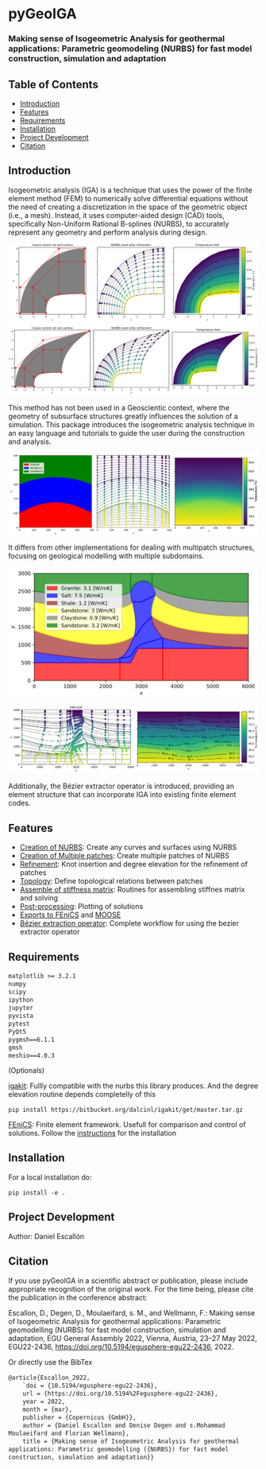 # pyGeoIGA
### Making sense of Isogeometric Analysis for geothermal applications: Parametric geomodeling (NURBS) for fast model construction, simulation and adaptation


Table of Contents
--------
* [Introduction](README.md#introduction)
* [Features](README.md#features)
* [Requirements](README.md#requirements)
* [Installation](README.md#installation)
* [Project Development](README.md#project-development)
* [Citation](README.md#citation)

Introduction
--------

Isogeometric analysis (IGA) is a technique that uses the power of the finite element method
(FEM) to numerically solve differential equations without the need of creating a discretization
in the space of the geometric object (i.e., a mesh). Instead, it uses computer-aided design
(CAD) tools, specifically Non-Uniform Rational B-splines (NURBS), to accurately represent
any geometry and perform analysis during design. 

![](docs/original.png)
![](docs/adapted.png)

This method has not been used in a Geoscientic context, where the geometry of subsurface structures greatly influences the solution
of a simulation. This package introduces the isogeometric analysis technique in an easy language and tutorials to guide 
the user during the construction and analysis. 

![Anticline](docs/anticline.png)

It differs from other implementations for dealing with multipatch structures, focusing on geological modelling with multiple subdomains.

![Salt dome](docs/salt_dome.png)

![Salt dome temperature field](docs/salt_dome_solution.png)

Additionally, the Bézier extractor operator is introduced, providing an element structure that can
incorporate IGA into existing finite element codes.

Features
--------

* [Creation of NURBS](tutorials/01_Create%20single%20patch%20NURBS%20and%20plot%20-%20Matplotlib%20and%20pyvista.ipynb): 
Create any curves and surfaces using NURBS
* [Creation of Multiple patches](tutorials/02_Create%20multipatch%20NURBS%20and%20plot.ipynb): Create multiple patches of NURBS
* [Refinement](tutorials/04_Multipatch%20global%20refinement.ipynb): Knot insertion and degree elevation for the refinement of patches
* [Topology](tutorials/08_Pre-processing%20workflow.ipynb): Define topological relations between patches
* [Assemble of stiffness matrix](tutorials/09_Assemble%20stiffness%20matrix%20and%20solve.ipynb): Routines for assembling stiffnes matrix and solving
* [Post-processing](tutorials/10_Complete%20workflow%20with%20salt%20dome%20model.ipynb): Plotting of solutions
* [Exports to FEniCS](tutorials/13_Export%20to%20FEniCS.ipynb) and [MOOSE](tutorials/14_Export%20to%20MOOSE.ipynb)
* [Bézier extraction operator](tutorials/15_Bezier_extraction_workflow.ipynb): Complete workflow for using the bezier extractor operator

Requirements
--------
    matplotlib >= 3.2.1
    numpy
    scipy
    ipython
    jupyter
    pyvista
    pytest
    PyQt5
    pygmsh==6.1.1
    gmsh
    meshio==4.0.3

(Optionals)

[igakit](https://bitbucket.org/dalcinl/igakit/src/master/): Fullly compatible with the nurbs this library produces. 
And the degree elevation routine depends completelly of this
```
pip install https://bitbucket.org/dalcinl/igakit/get/master.tar.gz
```  
[FEniCS](https://fenicsproject.org/): Finite element framework. Usefull for comparison and control of solutions. Follow the [instructions](https://fenicsproject.org/download/) for the installation

Installation
--------
For a local installation do:
```
pip install -e .
```

Project Development
-------------------

Author: Daniel Escallón


Citation
-------
If you use pyGeoIGA in a scientific abstract or publication, please include appropriate recognition of the original work. For the time being, please cite the publication in the conference abstract:

Escallon, D., Degen, D., Moulaeifard, s. M., and Wellmann, F.: Making sense of Isogeometric Analysis for geothermal applications: Parametric geomodelling (NURBS) for fast model construction, simulation and adaptation, EGU General Assembly 2022, Vienna, Austria, 23–27 May 2022, EGU22-2436, https://doi.org/10.5194/egusphere-egu22-2436, 2022. 

Or directly use the BibTex
```
@article{Escallon_2022,	
    `doi = {10.5194/egusphere-egu22-2436},	
    url = {https://doi.org/10.5194%2Fegusphere-egu22-2436},	
    year = 2022,	
    month = {mar},	
    publisher = {Copernicus {GmbH}},	
    author = {Daniel Escallon and Denise Degen and s.Mohammad Moulaeifard and Florian Wellmann},	
    title = {Making sense of Isogeometric Analysis for geothermal applications: Parametric geomodelling ({NURBS}) for fast model construction, simulation and adaptation}}
```
